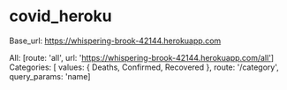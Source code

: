 # covid_heroku

Base_url: https://whispering-brook-42144.herokuapp.com

All: [route: 'all', url: 'https://whispering-brook-42144.herokuapp.com/all']
Categories: [ values: { Deaths, Confirmed, Recovered },
              route: '/category',
              query_params: 'name]
        
